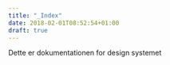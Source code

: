 ```yaml
---
title: "_Index"
date: 2018-02-01T08:52:54+01:00
draft: true
---
```


Dette er dokumentationen for design systemet